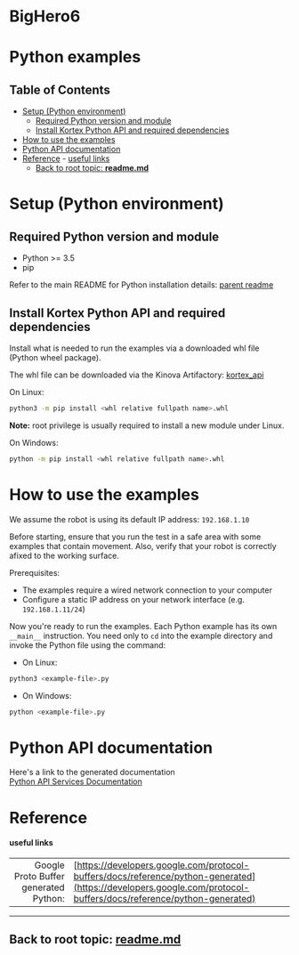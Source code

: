 # BigHero6
<!--
* KINOVA (R) KORTEX (TM)
*
* Copyright (c) 2018 Kinova inc. All rights reserved.
*
* This software may be modified and distributed
* under the terms of the BSD 3-Clause license.
*
* Refer to the LICENSE file for details.
*
-->

<h1>Python examples</h1>

<h2>Table of Contents</h2>

<!-- TOC -->

- [Setup (Python environment)](#setup-python-environment)
  - [Required Python version and module](#required-python-version-and-module)
  - [Install Kortex Python API and required dependencies](#install-kortex-python-api-and-required-dependencies)
- [How to use the examples](#how-to-use-the-examples)
- [Python API documentation](#python-api-documentation)
- [Reference](#reference)
      - [useful links](#useful-links)
  - [Back to root topic: **readme.md**](#back-to-root-topic-readmemd)

<!-- /TOC -->

<a id="markdown-setup-example-python-environment" name="setup-example-python-environment"></a>
# Setup (Python environment)

<a id="markdown-requested-basic-python--python-modules" name="requested-basic-python--python-modules"></a>
## Required Python version and module

- Python >= 3.5
- pip

Refer to the main README for Python installation details: [parent readme](../../readme.md)

<a id="markdown-install-python-module-kortex-api--the-needed-dependencies" name="install-python-module-kortex-api--the-needed-dependencies"></a>
## Install Kortex Python API and required dependencies  

Install what is needed to run the examples via a downloaded whl file (Python wheel package).

The whl file can be downloaded via the Kinova Artifactory: [kortex_api](https://artifactory.kinovaapps.com/ui/api/v1/download?repoKey=generic-public&path=kortex%2FAPI%2F2.3.0%2Fkortex_api-2.3.0.post34-py3-none-any.whl)  

On Linux:

```sh
python3 -m pip install <whl relative fullpath name>.whl
```
**Note:** root privilege is usually required to install a new module under Linux.

On Windows:

```sh
python -m pip install <whl relative fullpath name>.whl
```

<a id="markdown-how-to-use-examples-with-your-robot" name="how-to-use-examples-with-your-robot"></a>
# How to use the examples

We assume the robot is using its default IP address: ``192.168.1.10``

Before starting, ensure that you run the test in a safe area with some examples that contain movement. Also, verify that your robot is correctly afixed to the working surface.

Prerequisites:
+ The examples require a wired network connection to your computer
+ Configure a static IP address on your network interface (e.g. ``192.168.1.11/24``)

Now you're ready to run the examples. Each Python example has its own ``__main__`` instruction. You need only to ``cd`` into the example directory and invoke the Python file using the command:

- On Linux:
```sh
python3 <example-file>.py
```
- On Windows:
```sh
python <example-file>.py
```

<a id="markdown-api-documentation" name="api-documentation"></a>
# Python API documentation
Here's a link to the generated documentation  
[Python API Services Documentation](../doc/markdown/index.md)  

<a id="markdown-reference" name="reference"></a>
# Reference
<a id="markdown-useful-links" name="useful-links"></a>
#### useful links
|  |  |  
| ---: | --- |  
| Google Proto Buffer generated Python: | [https://developers.google.com/protocol-buffers/docs/reference/python-generated](https://developers.google.com/protocol-buffers/docs/reference/python-generated) | 

__________________________
<a id="markdown-back-to-root-topic-readmemd" name="back-to-root-topic-readmemd"></a>
## Back to root topic: **[readme.md](../../readme.md)**  
